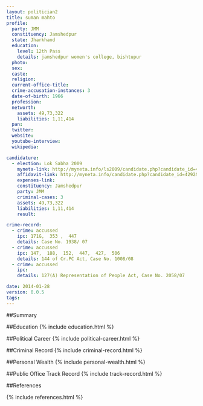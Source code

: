```yaml
---
layout: politician2
title: suman mahto
profile: 
  party: JMM
  constituency: Jamshedpur
  state: Jharkhand
  education: 
    level: 12th Pass
    details: jamshedpur women's college, bishtupur
  photo: 
  sex: 
  caste: 
  religion: 
  current-office-title: 
  crime-accusation-instances: 3
  date-of-birth: 1966
  profession: 
  networth: 
    assets: 49,73,322
    liabilities: 1,11,414
  pan: 
  twitter: 
  website: 
  youtube-interview: 
  wikipedia: 

candidature: 
  - election: Lok Sabha 2009
    myneta-link: http://myneta.info/ls2009/candidate.php?candidate_id=4292
    affidavit-link: http://myneta.info/candidate.php?candidate_id=4292&scan=original
    expenses-link: 
    constituency: Jamshedpur 
    party: JMM
    criminal-cases: 3
    assets: 49,73,322
    liabilities: 1,11,414
    result:  

crime-record: 
  - crime: accussed
    ipc: 171G,  353 ,  447
    details: Case No. 1938/ 07 
  - crime: accussed
    ipc: 147,  188,  152,  447,  427,  506
    details: 144 of Cr.PC Act, Case No. 1008/08 
  - crime: accussed
    ipc: 
    details: 127(A) Representation of People Act, Case No. 2058/07 

date: 2014-01-28
version: 0.0.5
tags: 
---
```

##Summary


##Education
{% include education.html %}


##Political Career
{% include political-career.html %}


##Criminal Record
{% include criminal-record.html %}


##Personal Wealth
{% include personal-wealth.html %}


##Public Office Track Record
{% include track-record.html %}


##References


{% include references.html %}